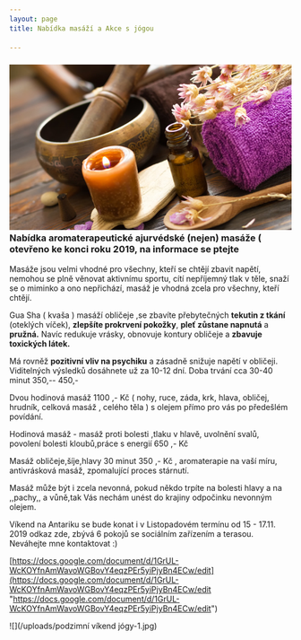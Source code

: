 ```yaml
---
layout: page
title: Nabídka masáží a Akce s jógou

---
```

### ![](/uploads/Ayurvedic-Massage-and-Spa-Thiruvananthapuram.jpg)Nabídka aromaterapeutické ajurvédské (nejen) masáže ( otevřeno ke konci roku 2019, na informace se ptejte

Masáže jsou velmi vhodné pro všechny, kteří se chtějí zbavit napětí, nemohou se plně věnovat aktivnímu sportu, cítí nepříjemný tlak v těle, snaží se o miminko a ono nepřichází, masáž je vhodná zcela pro všechny, kteří chtějí.

Gua Sha ( kvaša ) masáží obličeje ,se zbavíte přebytečných **tekutin z tkání** (oteklých víček), **zlepšíte prokrvení pokožky**, **pleť zůstane napnutá** a **pružná.** Navíc redukuje vrásky, obnovuje kontury obličeje a **zbavuje toxických látek.**

Má rovněž **pozitivní vliv na psychiku** a zásadně snižuje napětí v obličeji. Viditelných výsledků dosáhnete už za 10-12 dní. Doba trvání cca 30-40 minut 350,-- 450,-

Dvou hodinová masáž 1100 ,- Kč ( nohy, ruce, záda, krk, hlava, obličej, hrudník, celková masáž , celého těla ) s olejem přímo pro vás po předešlém povídání.

Hodinová masáž - masáž proti bolesti ,tlaku v hlavě, uvolnění svalů, povolení bolesti kloubů,práce s energií 650 ,- Kč

Masáž obličeje,šíje,hlavy 30 minut 350 ,- Kč , aromaterapie na vaší míru, antivrásková masáž, zpomalující proces stárnutí.

Masáž může být i zcela nevonná, pokud někdo trpíte na bolesti hlavy a na ,,pachy,, a vůně,tak Vás nechám unést do krajiny odpočinku nevonným olejem.

Víkend na Antariku se bude konat i v Listopadovém termínu od 15 - 17.11. 2019 odkaz zde, zbývá 6 pokojů se sociálním zařízením a terasou. Neváhejte mne kontaktovat :)

[https://docs.google.com/document/d/1GrUL-WcKOYfnAmWavoWGBovY4eqzPEr5yiPjyBn4ECw/edit](https://docs.google.com/document/d/1GrUL-WcKOYfnAmWavoWGBovY4eqzPEr5yiPjyBn4ECw/edit "https://docs.google.com/document/d/1GrUL-WcKOYfnAmWavoWGBovY4eqzPEr5yiPjyBn4ECw/edit")

![](/uploads/podzimní víkend jógy-1.jpg)